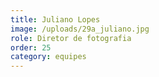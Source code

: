 ```yaml
---
title: Juliano Lopes
image: /uploads/29a_juliano.jpg
role: Diretor de fotografia
order: 25
category: equipes
---
```

